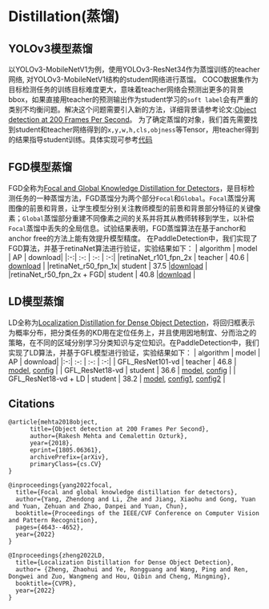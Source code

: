 # Distillation(蒸馏)

## YOLOv3模型蒸馏
以YOLOv3-MobileNetV1为例，使用YOLOv3-ResNet34作为蒸馏训练的teacher网络, 对YOLOv3-MobileNetV1结构的student网络进行蒸馏。
COCO数据集作为目标检测任务的训练目标难度更大，意味着teacher网络会预测出更多的背景bbox，如果直接用teacher的预测输出作为student学习的`soft label`会有严重的类别不均衡问题。解决这个问题需要引入新的方法，详细背景请参考论文:[Object detection at 200 Frames Per Second](https://arxiv.org/abs/1805.06361)。
为了确定蒸馏的对象，我们首先需要找到student和teacher网络得到的`x,y,w,h,cls,objness`等Tensor，用teacher得到的结果指导student训练。具体实现可参考[代码](https://github.com/PaddlePaddle/PaddleDetection/tree/develop/ppdet/slim/distill.py)


## FGD模型蒸馏

FGD全称为[Focal and Global Knowledge Distillation for Detectors](https://arxiv.org/abs/2111.11837v1)，是目标检测任务的一种蒸馏方法，FGD蒸馏分为两个部分`Focal`和`Global`。`Focal`蒸馏分离图像的前景和背景，让学生模型分别关注教师模型的前景和背景部分特征的关键像素；`Global`蒸馏部分重建不同像素之间的关系并将其从教师转移到学生，以补偿`Focal`蒸馏中丢失的全局信息。试验结果表明，FGD蒸馏算法在基于anchor和anchor free的方法上能有效提升模型精度。
在PaddleDetection中，我们实现了FGD算法，并基于retinaNet算法进行验证，实验结果如下：
| algorithm | model | AP | download|
|:-:| :-: | :-: | :-:|
|retinaNet_r101_fpn_2x | teacher | 40.6 | [download](https://paddledet.bj.bcebos.com/models/retinanet_r101_fpn_2x_coco.pdparams) |
|retinaNet_r50_fpn_1x| student | 37.5 |[download](https://paddledet.bj.bcebos.com/models/retinanet_r50_fpn_1x_coco.pdparams) |
|retinaNet_r50_fpn_2x + FGD| student | 40.8 |[download](https://paddledet.bj.bcebos.com/models/retinanet_r101_distill_r50_2x_coco.pdparams) |


## LD模型蒸馏

LD全称为[Localization Distillation for Dense Object Detection](https://arxiv.org/abs/2102.12252)，将回归框表示为概率分布，把分类任务的KD用在定位任务上，并且使用因地制宜、分而治之的策略，在不同的区域分别学习分类知识与定位知识。在PaddleDetection中，我们实现了LD算法，并基于GFL模型进行验证，实验结果如下：
| algorithm | model | AP | download|
|:-:| :-: | :-: | :-:|
| GFL_ResNet101-vd   | teacher          | 46.8  | [model](https://paddledet.bj.bcebos.com/models/gfl_r101vd_fpn_mstrain_2x_coco.pdparams), [config](https://github.com/PaddlePaddle/PaddleDetection/tree/develop/configs/gfl/gfl_r101vd_fpn_mstrain_2x_coco.yml) |
| GFL_ResNet18-vd   | student          | 36.6  | [model](https://paddledet.bj.bcebos.com/models/gfl_r18vd_1x_coco.pdparams), [config](https://github.com/PaddlePaddle/PaddleDetection/tree/develop/configs/gfl/gfl_r18vd_1x_coco.yml) |
| GFL_ResNet18-vd + LD   | student          | 38.2  | [model](https://paddledet.bj.bcebos.com/models/gfl_ld_r18vd_1x_coco.pdparams), [config1](../../gfl/gfl_ld_r18vd_1x_coco.yml), [config2](./gfl_ld_distill.yml) |

## Citations
```
@article{mehta2018object,
      title={Object detection at 200 Frames Per Second},
      author={Rakesh Mehta and Cemalettin Ozturk},
      year={2018},
      eprint={1805.06361},
      archivePrefix={arXiv},
      primaryClass={cs.CV}
}

@inproceedings{yang2022focal,
  title={Focal and global knowledge distillation for detectors},
  author={Yang, Zhendong and Li, Zhe and Jiang, Xiaohu and Gong, Yuan and Yuan, Zehuan and Zhao, Danpei and Yuan, Chun},
  booktitle={Proceedings of the IEEE/CVF Conference on Computer Vision and Pattern Recognition},
  pages={4643--4652},
  year={2022}
}

@Inproceedings{zheng2022LD,
  title={Localization Distillation for Dense Object Detection},
  author= {Zheng, Zhaohui and Ye, Rongguang and Wang, Ping and Ren, Dongwei and Zuo, Wangmeng and Hou, Qibin and Cheng, Mingming},
  booktitle={CVPR},
  year={2022}
}
```
